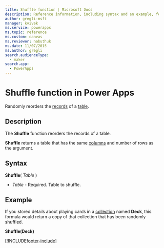 ```yaml
---
title: Shuffle function | Microsoft Docs
description: Reference information, including syntax and an example, for the Shuffle function in Power Apps
author: gregli-msft
manager: kvivek
ms.service: powerapps
ms.topic: reference
ms.custom: canvas
ms.reviewer: nabuthuk
ms.date: 11/07/2015
ms.author: gregli
search.audienceType: 
  - maker
search.app: 
  - PowerApps
---
```

# Shuffle function in Power Apps
Randomly reorders the [records](../working-with-tables.md#records) of a [table](../working-with-tables.md).

## Description
The **Shuffle** function reorders the records of a table.

**Shuffle** returns a table that has the same [columns](../working-with-tables.md#columns) and number of rows as the argument.

## Syntax
**Shuffle**( *Table* )

* *Table* - Required.  Table to shuffle.

## Example
If you stored details about playing cards in a [collection](../working-with-data-sources.md#collections) named **Deck**, this formula would return a copy of that collection that has been randomly shuffled.

**Shuffle(Deck)**



[!INCLUDE[footer-include](../../../includes/footer-banner.md)]
